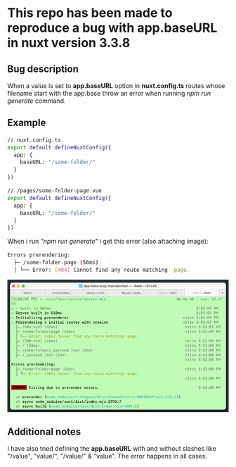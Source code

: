 # This repo has been made to reproduce a bug with app.baseURL in nuxt version 3.3.8

## Bug description
When a value is set to **app.baseURL** option in **nuxt.config.ts** routes whose filename start with the app.base throw an error when running *npm run generate* command.

## Example
```bash
// nuxt.config.ts
export default defineNuxtConfig({
  app: {
    baseURL: "/some-folder/"
  }
})
```

```bash
// /pages/some-folder-page.vue
export default defineNuxtConfig({
  app: {
    baseURL: "/some-folder/"
  }
})
```

When i run *"npm run generate"* i get this error (also attaching image): 
```bash
Errors prerendering:
  ├─ /some-folder-page (56ms)
  │ └── Error: [404] Cannot find any route matching -page.
```

![screenshot](/public/screenshot.png)

## Additional notes
I have also tried defining the **app.baseURL** with and without slashes like "/value", "value/", "/value/" & "value".
The error happens in all cases.


